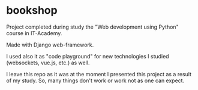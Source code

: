 # bookshop

Project completed during study the "Web development using Python" course in IT-Academy.

Made with Django web-framework.

I used also it as "code playground" for new technologies I studied (websockets, vue.js, etc.) as well.

I leave this repo as it was at the moment I presented this project as a result of my study. So, many things don't work or work not as one can expect.
